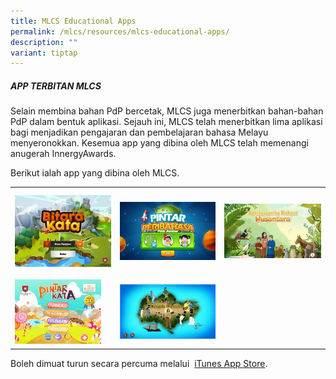 ```yaml
---
title: MLCS Educational Apps
permalink: /mlcs/resources/mlcs-educational-apps/
description: ""
variant: tiptap
---
```

<h5><strong>APP TERBITAN MLCS</strong></h5>
<p>Selain membina bahan PdP bercetak, MLCS juga menerbitkan bahan-bahan PdP
dalam bentuk aplikasi. Sejauh ini, MLCS telah menerbitkan lima aplikasi
bagi menjadikan pengajaran dan pembelajaran bahasa Melayu menyeronokkan.
Kesemua app yang dibina oleh MLCS telah memenangi anugerah InnergyAwards.</p>
<p>Berikut ialah app yang dibina oleh MLCS.</p>
<table style="minWidth: 75px">
<colgroup>
<col>
<col>
<col>
</colgroup>
<tbody>
<tr>
<td rowspan="1" colspan="1">
<div class="isomer-image-wrapper">
<img style="box-sizing: border-box; border-style: none; margin: 10px 0px; max-width: 100%;" height="auto" width="100%" title="Bitara Kata" alt="Bitara Kata" src="/images/bitara-kata-1.jpeg">
</div>
</td>
<td rowspan="1" colspan="1">
<div class="isomer-image-wrapper">
<img style="box-sizing: border-box; border-style: none; margin: 10px 0px; max-width: 100%;" height="auto" width="100%" title="Pintar Peribahasa" alt="Pintar Peribahasa 1" src="/images/pintar-peribahasa-1.jpeg">
</div>
</td>
<td rowspan="1" colspan="1">
<div class="isomer-image-wrapper">
<img style="box-sizing: border-box; border-style: none; margin: 10px 0px; max-width: 100%;" height="auto" width="100%" title="Cerita Rakyat Nusantara" alt="Cerita Rakyat Nusantara" src="/images/cerita-rakyat-nusantara-1.jpeg">
</div>
</td>
</tr>
<tr>
<td rowspan="1" colspan="1">
<div class="isomer-image-wrapper">
<img style="width: 90%;" height="auto" width="100%" title="Pintar Kata" alt="Pintar Kata" src="/images/pintar-kata-1.jpeg">
</div>
</td>
<td rowspan="1" colspan="1">
<div class="isomer-image-wrapper">
<img style="box-sizing: border-box; border-style: none; margin: 10px 0px; max-width: 100%;" height="auto" width="100%" title="Legenda Singapura" alt="Legenda Singapura" src="/images/legenda-singapura.jpeg">
</div>
</td>
<td rowspan="1" colspan="1">
<p>&nbsp;</p>
</td>
</tr>
</tbody>
</table>
<p>Boleh dimuat turun secara percuma melalui&nbsp;&nbsp;<a href="http://apps.apple.com/us/app/bitara-kata/id1206368854" rel="noopener noreferrer nofollow" target="_blank">iTunes App Store</a>.</p>
